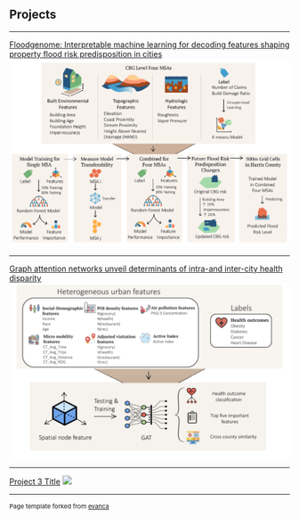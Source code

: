 ## Projects

---

[Floodgenome: Interpretable machine learning for decoding features shaping property flood risk predisposition in cities](/sample_page)
<img src="images/msaFloodPrediction.png?raw=true"/>

---
[Graph attention networks unveil determinants of intra-and inter-city health disparity](/pdf/sample_presentation.pdf)
<img src="images/GAT.png?raw=true"/>

---
[Project 3 Title](http://example.com/)
<img src="images/dummy_thumbnail.jpg?raw=true"/>





---
<p style="font-size:11px">Page template forked from <a href="https://github.com/evanca/quick-portfolio">evanca</a></p>
<!-- Remove above link if you don't want to attibute -->
